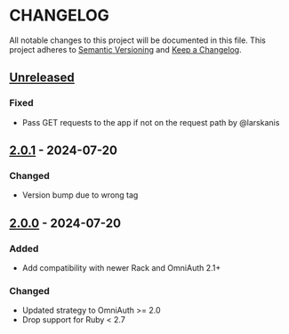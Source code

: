 # CHANGELOG

All notable changes to this project will be documented in this file.
This project adheres to [Semantic Versioning](http://semver.org/) and [Keep a Changelog](http://keepachangelog.com/).

## [Unreleased]

### Fixed

- Pass GET requests to the app if not on the request path by @larskanis

## [2.0.1] - 2024-07-20

### Changed

- Version bump due to wrong tag

## [2.0.0] - 2024-07-20

### Added

- Add compatibility with newer Rack and OmniAuth 2.1+

### Changed

- Updated strategy to OmniAuth >= 2.0
- Drop support for Ruby < 2.7

[Unreleased]: https://github.com/jgraichen/omniauth-multipassword/compare/v2.0.1...HEAD
[2.0.1]: https://github.com/jgraichen/omniauth-multipassword/compare/v2.0.0...v2.0.1
[2.0.0]: https://github.com/jgraichen/omniauth-multipassword/releases/tag/v2.0.0
